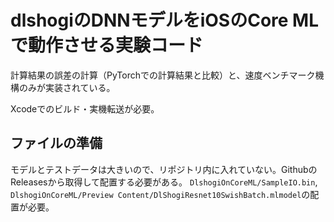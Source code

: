 # dlshogiのDNNモデルをiOSのCore MLで動作させる実験コード

計算結果の誤差の計算（PyTorchでの計算結果と比較）と、速度ベンチマーク機構のみが実装されている。

Xcodeでのビルド・実機転送が必要。

## ファイルの準備

モデルとテストデータは大きいので、リポジトリ内に入れていない。GithubのReleasesから取得して配置する必要がある。
`DlshogiOnCoreML/SampleIO.bin`, `DlshogiOnCoreML/Preview Content/DlShogiResnet10SwishBatch.mlmodel`の配置が必要。

